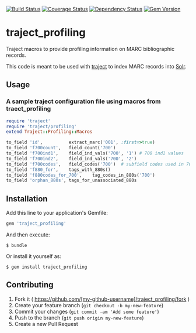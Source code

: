 [![Build Status](https://travis-ci.org/sul-dlss/traject_profiling.svg?branch=master)](https://travis-ci.org/sul-dlss/traject_profiling) [![Coverage Status](https://coveralls.io/repos/sul-dlss/traject_profiling/badge.png)](https://coveralls.io/r/sul-dlss/traject_profiling) [![Dependency Status](https://gemnasium.com/sul-dlss/traject_profiling.svg)](https://gemnasium.com/sul-dlss/traject_profiling) [![Gem Version](https://badge.fury.io/rb/traject_profiling.svg)](http://badge.fury.io/rb/traject_profiling)

# traject_profiling

Traject macros to provide profiling information on MARC bibliographic records.

This code is meant to be used with [traject](http://github.com/traject/traject) to index MARC records into [Solr](http://lucene.apache.org/solr).

## Usage

### A sample traject configuration file using macros from traect_profiling

```ruby
require 'traject'
require 'traject/profiling'
extend Traject::Profiling::Macros

to_field 'id',          extract_marc('001', :first=>true)
to_field 'f700count',   field_count('700')
to_field 'f700ind1',    field_ind_vals('700', '1') # 700 ind1 values
to_field 'f700ind2',    field_ind_vals('700', '2')
to_field 'f700codes',   field_codes('700')  # subfield codes used in 700 fields
to_field 'f880_for',    tags_with_880s()
to_field 'f880codes_for_700',    tag_codes_in_880s('700')
to_field 'orphan_880s', tags_for_unassociated_880s

```

## Installation

Add this line to your application's Gemfile:

```ruby
gem 'traject_profiling'
```

And then execute:

    $ bundle

Or install it yourself as:

    $ gem install traject_profiling

## Contributing

1. Fork it ( https://github.com/[my-github-username]/traject_profiling/fork )
2. Create your feature branch (`git checkout -b my-new-feature`)
3. Commit your changes (`git commit -am 'Add some feature'`)
4. Push to the branch (`git push origin my-new-feature`)
5. Create a new Pull Request
